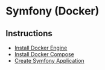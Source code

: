 # Symfony (Docker)
## Instructions

- [Install Docker Engine](https://docs.docker.com/engine/install/)
- [Install Docker Compose](https://docs.docker.com/compose/install/)
- [Create Symfony Application](https://symfony.com/doc/current/setup.html)